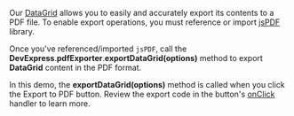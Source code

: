 Our [DataGrid](/Documentation/ApiReference/UI_Widgets/dxDataGrid/) allows you to easily and accurately export its contents to a PDF file. To enable export operations, you must reference or import <a href="https://github.com/MrRio/jsPDF" target="_blank">jsPDF</a> library.

Once you've referenced/imported `jsPDF`, call the **DevExpress**.**pdfExporter**.**exportDataGrid(options)** method to export **DataGrid** content in the PDF format.

In this demo, the **exportDataGrid(options)** method is called when you click the Export to PDF button. Review the export code in the button's [onClick](/Documentation/ApiReference/UI_Widgets/dxButton/Configuration/#onClick) handler to learn more.
